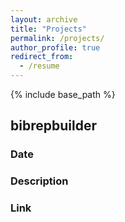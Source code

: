 ```yaml
---
layout: archive
title: "Projects"
permalink: /projects/
author_profile: true
redirect_from:
  - /resume
---
```


{% include base_path %}



## bibrepbuilder

### Date

### Description

### Link

